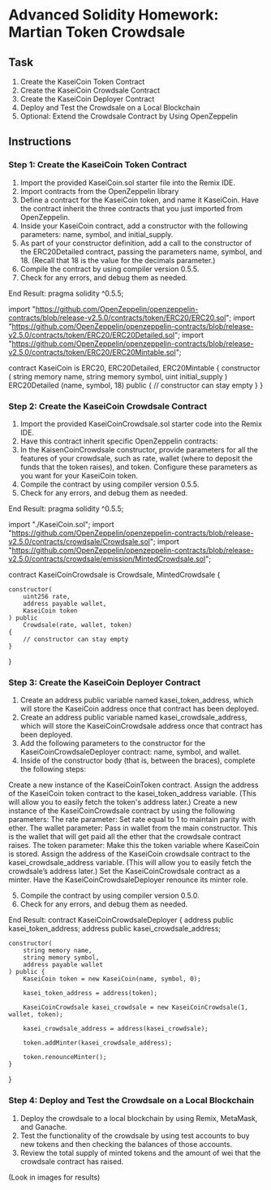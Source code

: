 # Advanced Solidity Homework: Martian Token Crowdsale

## Task
1. Create the KaseiCoin Token Contract
2. Create the KaseiCoin Crowdsale Contract
3. Create the KaseiCoin Deployer Contract
4. Deploy and Test the Crowdsale on a Local Blockchain
5. Optional: Extend the Crowdsale Contract by Using OpenZeppelin

## Instructions

### Step 1: Create the KaseiCoin Token Contract

1. Import the provided KaseiCoin.sol starter file into the Remix IDE.
2. Import contracts from the OpenZeppelin library
3. Define a contract for the KaseiCoin token, and name it KaseiCoin. Have the contract inherit the three contracts that you just imported from OpenZeppelin.
4. Inside your KaseiCoin contract, add a constructor with the following parameters: name, symbol, and initial_supply.
5. As part of your constructor definition, add a call to the constructor of the ERC20Detailed contract, passing the parameters name, symbol, and 18. (Recall that 18 is the value for the decimals parameter.)
6. Compile the contract by using compiler version 0.5.5.
7. Check for any errors, and debug them as needed.

End Result:
pragma solidity ^0.5.5;

import "https://github.com/OpenZeppelin/openzeppelin-contracts/blob/release-v2.5.0/contracts/token/ERC20/ERC20.sol";
import "https://github.com/OpenZeppelin/openzeppelin-contracts/blob/release-v2.5.0/contracts/token/ERC20/ERC20Detailed.sol";
import "https://github.com/OpenZeppelin/openzeppelin-contracts/blob/release-v2.5.0/contracts/token/ERC20/ERC20Mintable.sol";

contract KaseiCoin is ERC20, ERC20Detailed, ERC20Mintable {
    constructor (
        string memory name, 
        string memory symbol, 
        uint initial_supply
        )
    ERC20Detailed (name, symbol, 18) 
    public 
    {
        // constructor can stay empty
    }
}

### Step 2: Create the KaseiCoin Crowdsale Contract

1. Import the provided KaseiCoinCrowdsale.sol starter code into the Remix IDE.
2. Have this contract inherit specific OpenZeppelin contracts:
3. In the KaisenCoinCrowdsale constructor, provide parameters for all the features of your crowdsale, such as rate, wallet (where to deposit the funds that the token raises), and token. Configure these parameters as you want for your KaseiCoin token.
4. Compile the contract by using compiler version 0.5.5.
5. Check for any errors, and debug them as needed.

End Result:
pragma solidity ^0.5.5;

import "./KaseiCoin.sol";
import "https://github.com/OpenZeppelin/openzeppelin-contracts/blob/release-v2.5.0/contracts/crowdsale/Crowdsale.sol";
import "https://github.com/OpenZeppelin/openzeppelin-contracts/blob/release-v2.5.0/contracts/crowdsale/emission/MintedCrowdsale.sol";

contract KaseiCoinCrowdsale is Crowdsale, MintedCrowdsale {

    constructor(
        uint256 rate,
        address payable wallet,
        KaseiCoin token
    ) public
        Crowdsale(rate, wallet, token)
    {
        // constructor can stay empty
    }
}

### Step 3: Create the KaseiCoin Deployer Contract

1. Create an address public variable named kasei_token_address, which will store the KaseiCoin address once that contract has been deployed.
2. Create an address public variable named kasei_crowdsale_address, which will store the KaseiCoinCrowdsale address once that contract has been deployed.
3. Add the following parameters to the constructor for the KaseiCoinCrowdsaleDeployer contract: name, symbol, and wallet.
4. Inside of the constructor body (that is, between the braces), complete the following steps:

  Create a new instance of the KaseiCoinToken contract.
  Assign the address of the KaseiCoin token contract to the kasei_token_address variable. (This will allow you to easily fetch the token's address later.)
  Create a new instance of the KaseiCoinCrowdsale contract by using the following parameters:
  The rate parameter: Set rate equal to 1 to maintain parity with ether.
  The wallet parameter: Pass in wallet from the main constructor. This is the wallet that will get paid all the ether that the crowdsale contract raises.
  The token parameter: Make this the token variable where KaseiCoin is stored.
  Assign the address of the KaseiCoin crowdsale contract to the kasei_crowdsale_address variable. (This will allow you to easily fetch the crowdsale’s address later.)
  Set the KaseiCoinCrowdsale contract as a minter.
  Have the KaseiCoinCrowdsaleDeployer renounce its minter role.

5. Compile the contract by using compiler version 0.5.0.
6. Check for any errors, and debug them as needed.

End Result:
contract KaseiCoinCrowdsaleDeployer {
    address public kasei_token_address;
    address public kasei_crowdsale_address;

    constructor(
        string memory name,
        string memory symbol,
        address payable wallet  
    ) public {
        KaseiCoin token = new KaseiCoin(name, symbol, 0);
        
        kasei_token_address = address(token);

        KaseiCoinCrowdsale kasei_crowdsale = new KaseiCoinCrowdsale(1, wallet, token);
            
        kasei_crowdsale_address = address(kasei_crowdsale);

        token.addMinter(kasei_crowdsale_address);
        
        token.renounceMinter();
    }
}

### Step 4: Deploy and Test the Crowdsale on a Local Blockchain

1. Deploy the crowdsale to a local blockchain by using Remix, MetaMask, and Ganache.
2. Test the functionality of the crowdsale by using test accounts to buy new tokens and then checking the balances of those accounts.
3. Review the total supply of minted tokens and the amount of wei that the crowdsale contract has raised.

(Look in images for results)
